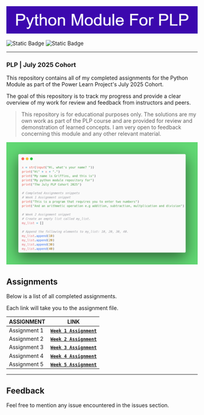 <div align="left">
  <img src="Python_Module_For_PLP%20(1).png" width="700"/>
    
  ![Static Badge](https://img.shields.io/badge/Python%20-%207.1%25%20-%20turquoise?style=for-the-badge&logo=Python&labelColor=%23edf2f4&color=%23ef233c)
  ![Static Badge](https://img.shields.io/badge/Jupyter%20Notebook%20-%2092.9%25%20-%20orange?style=for-the-badge&logo=Jupyter&labelColor=%23edf2f4&color=%232b2d42)
</div>

***

### PLP | July 2025 Cohort

This repository contains all of my completed assignments for the Python Module as part of the Power Learn Project's July 2025 Cohort.

The goal of this repository is to track my progress and provide a clear overview of my work for review and feedback from instructors and peers.


> This repository is for educational purposes only.
> The solutions are my own work as part of the PLP course and are provided for review and demonstration of learned concepts.
> I am very open to feedback concerning this module and any other relevant material.


<div>
  <img src = "carbon.png"/>
  
</div>

## Assignments

Below is a list of all completed assignments.

Each link will take you to the assignment file.

| ASSIGNMENT | LINK |
| ------- | ------- |
| Assignment 1 | [**`Week 1 Assignment`**](https://github.com/Colonia458/Python-module/blob/main/Basic-calulator-program.py) |
| Assignment 2 | [**`Week 2 Assignment`**](https://github.com/Colonia458/Python-module/blob/main/Assignment%202.py) |
| Assignment 3 | [**`Week 3 Assignment`**](https://github.com/Colonia458/Python-module/blob/main/Assignment-3.py) |
| Assignment 4 | [**`Week 4 Assignment`**](https://github.com/Colonia458/Python-module/blob/main/input2.py) |
| Assignment 5 | [**`Week 5 Assignment`**](https://github.com/Colonia458/Python-module/blob/main/myList.py) |

***

## Feedback

Feel free to mention any issue encountered in the issues section.

